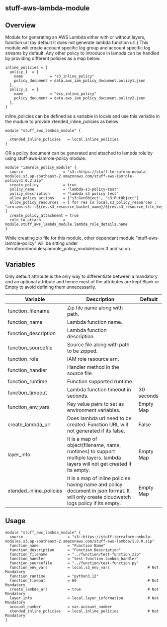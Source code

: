 ## stuff-aws-lambda-module
## **Overview**
Module for generating an AWS Lambda either with or without layers, function url (by default it does not generate lambda function url.)
This module will create account specific log group and account specific log streams by default.
Any other policy to introduce in lambda can be handled by providing different policies as a map below.

```
inline_policies = {
  policy_1  = {
    name            = "s3_inline_policy"
    policy_document = data.aws_iam_policy_document.policy1.json
  },
  policy_2  = {
    name            = "ecs_inline_policy"
    policy_document = data.aws_iam_policy_document.policy2.json
  },
}
```
inline_policies can be defined as a variable in locals and use this variable in the module to provide xtended_inline_policies as below

```
module "stuff_aws_lambda_module" {
  ...
  xtended_inline_policies   = local.inline_policies
}
```
OR a policy document can be generated and attached to lambda role by using stuff-aws-iamrole-policy module.

```
module "iamrole_policy_module" {
  source                  = "s3::https://stuff-terraform-nebula-modules.s3.ap-southeast-2.amazonaws.com/stuff-aws-iamrole-policy/1.0.2.zip"
  create_policy           = true
  policy_name             = "lambda-s3-policy-test"
  policy_description      = "lambda s3 policy test"
  allow_policy_actions    = ["s3:GetObject", "s3:PutObject"]
  allow_policy_resources  = [ for res in local.s3_policy_resources : "arn:aws:s3:::${res.s3_resource_bucket_name}/${res.s3_resource_file_key}" ]
  create_policy_attachment = true
  role_to_attach          = module.stuff_aws_lambda_module.lambda_role_details.name
}
```

While creating zip file for this module, other dependant module "stuff-aws-iamrole-policy" will be sitting under .terraform/modules/iamrole_policy_module/main.tf and so on.

## **Variables**
Only default attribute is the only way to differentiate between a mandatory and an optional attribute and hence most of the attributes are kept Blank or Empty to avoid defining them unnecessarily.

Variable | Description | Default
-------------------|----------------------------------------|------
function_filename	    | Zip file name along with path. |
function_name	        | Lambda function name. |
function_description	| Lambda function description. |
function_sourcefile	  | Source file along with path to be zipped. |
function_role	        | IAM role resource arn. |
function_handler	    | Handler method in the source file. |
function_runtime	    | Function supported runtime. |
function_timeout	    | Lambda function timeout in seconds. | 30 seconds
function_env_vars	    | Key value pairs to set as environment variables. | Empty Map
create_lambda_url	    | Does lambda url need to be created. Function URL will not generated if its false. | False
layer_info              | It is a map of object(filename, name, runtimes) to support multiple layers. lambda layers will not get created if its empty. | Empty Map
xtended_inline_policies | It is a map of inline policies having name and policy document in json format. It will only create cloudwatch logs policy if its empty. | Empty Map


## **Usage**
```
module "stuff_aws_lambda_module" {
  source                    = "s3::https://stuff-terraform-nebula-modules.s3.ap-southeast-2.amazonaws.com/stuff-aws-lambda/1.0.0.zip"
  function_name             = "Function Name"
  function_description      = "Function Description"
  function_filename         = "../function/test-function.zip"
  function_handler          = "test-function.lambda_handler"
  function_sourcefile       = "../function/test-function.py"
  function_env_vars         = local.s3_env_vars                 # Not Mandatory
  function_runtime          = "python3.12"
  function_timeout          = 60                                # Not Mandatory
  create_lambda_url         = true                              # Not Mandatory
  layer_info                = local.layer_information           # Not Mandatory
  account_number            = var.account_number
  xtended_inline_policies   = local.inline_policies             # Not Mandatory
}
```